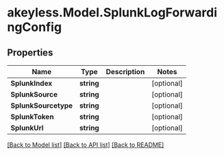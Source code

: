 # akeyless.Model.SplunkLogForwardingConfig

## Properties

Name | Type | Description | Notes
------------ | ------------- | ------------- | -------------
**SplunkIndex** | **string** |  | [optional] 
**SplunkSource** | **string** |  | [optional] 
**SplunkSourcetype** | **string** |  | [optional] 
**SplunkToken** | **string** |  | [optional] 
**SplunkUrl** | **string** |  | [optional] 

[[Back to Model list]](../README.md#documentation-for-models) [[Back to API list]](../README.md#documentation-for-api-endpoints) [[Back to README]](../README.md)

